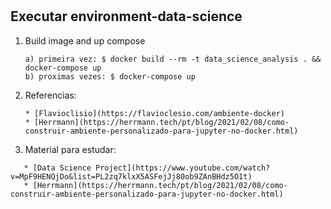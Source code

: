 # 
## Executar environment-data-science

1. Build image and up compose 
    ```
    a) primeira vez: $ docker build --rm -t data_science_analysis . && docker-compose up
    b) proximas vezes: $ docker-compose up
    ```

2. Referencias:

   ```
   * [Flavioclisio](https://flavioclesio.com/ambiente-docker)
   * [Herrmann](https://herrmann.tech/pt/blog/2021/02/08/como-construir-ambiente-personalizado-para-jupyter-no-docker.html)
   ```

3. Material para estudar:

```
   * [Data Science Project](https://www.youtube.com/watch?v=MpF9HENQjDo&list=PL2zq7klxX5ASFejJj80ob9ZAnBHdz5O1t)
   * [Herrmann](https://herrmann.tech/pt/blog/2021/02/08/como-construir-ambiente-personalizado-para-jupyter-no-docker.html)
   ```

 
